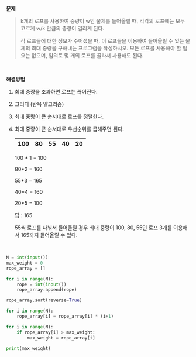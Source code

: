 **문제**

> k개의 로프를 사용하여 중량이 w인 물체를 들어올릴 때, 각각의 로프에는 모두 고르게 w/k 만큼의 중량이 걸리게 된다.
>
> 각 로프들에 대한 정보가 주어졌을 때, 이 로프들을 이용하여 들어올릴 수 있는 물체의 최대 중량을 구해내는 프로그램을 작성하시오. 모든 로프를 사용해야 할 필요는 없으며, 임의로 몇 개의 로프를 골라서 사용해도 된다.

</br>

**해결방법**

1. 최대 중량을 초과하면 로프는 끊어진다.

2. 그리디 (탐욕 알고리즘)

3. 최대 중량이 큰 순서대로 로프를 정렬한다.

4. 최대 중량이 큰 순서대로 우선순위를 곱해주면 된다.

   | 100  |  80  |  55  |  40  |  20  |
   | :--: | :--: | :--: | :--: | :--: |

   100 * 1 = 100

   80*2 = 160

   55*3 = 165

   40*4 = 160

   20*5 = 100

   답 : 165

   55씩 로프를 나눠서 들어올릴 경우 최대 중량이 100, 80, 55인 로프 3개를 이용해서 165까지 들어올릴 수 있다.

    </br>

```python
N = int(input())
max_weight = 0
rope_array = []

for i in range(N):
    rope = int(input())
    rope_array.append(rope)

rope_array.sort(reverse=True)

for i in range(N):
    rope_array[i] = rope_array[i] * (i+1)

for i in range(N):
    if rope_array[i] > max_weight:
        max_weight = rope_array[i]

print(max_weight)
```

